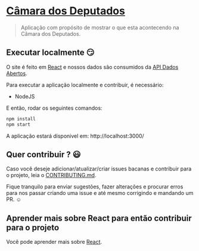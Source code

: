 # [Câmara dos Deputados](https://camaradeputados.herokuapp.com/)
> Aplicação com propósito de mostrar o que esta acontecendo na Câmara dos Deputados.

## Executar localmente :smirk:

O site é feito em [React](https://reactjs.org/) e nossos dados são consumidos da [API Dados Abertos](dadosabertos).

Para executar a aplicação localmente e contribuir, é necessário:

- NodeJS

E então, rodar os seguintes comandos:

```sh
npm install
npm start
```
A aplicação estará disponivel em: http://localhost:3000/


## Quer contribuir ? :smiley:

Caso você deseje adicionar/atualizar/criar issues bacanas e contribuir para o projeto, leia o [CONTRIBUTING.md](CONTRIBUTING.md).

Fique tranquilo para enviar sugestões, fazer alterações e procurar erros para nos passar criando uma issue e até mesmo corrigindo e mandando um PR. :relaxed:


## Aprender mais sobre React para então contribuir para o projeto

Você pode aprender mais sobre [React](https://pt-br.reactjs.org/docs/getting-started.html#try-react).
